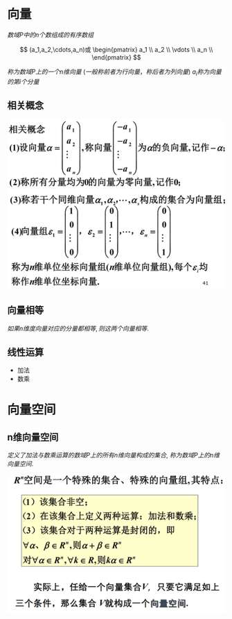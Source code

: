 # 向量

$数域P中的n个数组成的有序数组$

$$
(a_1,a_2,\cdots,a_n)或
\begin{pmatrix}
a_1 \\
a_2 \\
\vdots \\
a_n \\
\end{pmatrix}
$$

$称为数域P上的一个n维向量$
$(一般称前者为行向量，称后者为列向量)$
$a_i称为向量的第i个分量$

## 相关概念

![](2020-11-23-09-41-20.png)

## 向量相等

$如果n维度向量对应的分量都相等, 则这两个向量相等.$

## 线性运算

* 加法
* 数乘

# 向量空间

## n维向量空间

$定义了加法与数乘运算的数域P上的所有n维向量构成的集合,$
$称为数域P上的n维向量空间.$

![](2020-11-25-08-14-07.png)